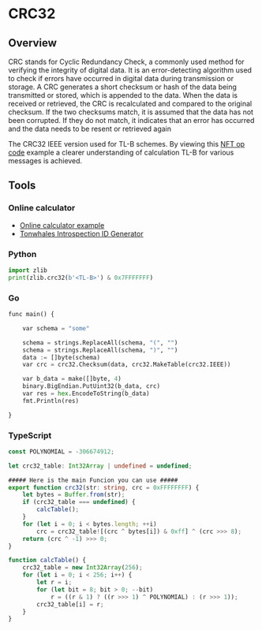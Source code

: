 
# CRC32 

## Overview

CRC stands for Cyclic Redundancy Check, a commonly used method for verifying the integrity of digital data. It is an error-detecting algorithm used to check if errors have occurred in digital data during transmission or storage. A CRC generates a short checksum or hash of the data being transmitted or stored, which is appended to the data. When the data is received or retrieved, the CRC is recalculated and compared to the original checksum. If the two checksums match, it is assumed that the data has not been corrupted. If they do not match, it indicates that an error has occurred and the data needs to be resent or retrieved again

The CRC32 IEEE version used for TL-B schemes. By viewing this [NFT op code](https://github.com/ton-blockchain/TEPs/blob/master/text/0062-nft-standard.md#tl-b-schema) example a clearer understanding of calculation TL-B for various messages is achieved.

## Tools

### Online calculator

* [Online calculator example](https://emn178.github.io/online-tools/crc32.html)
* [Tonwhales Introspection ID Generator](https://tonwhales.com/tools/introspection-id)

### Python

```python
import zlib
print(zlib.crc32(b'<TL-B>') & 0x7FFFFFFF)
```

### Go

```python
func main() {

	var schema = "some"

	schema = strings.ReplaceAll(schema, "(", "")
	schema = strings.ReplaceAll(schema, ")", "")
	data := []byte(schema)
	var crc = crc32.Checksum(data, crc32.MakeTable(crc32.IEEE))

	var b_data = make([]byte, 4)
	binary.BigEndian.PutUint32(b_data, crc)
	var res = hex.EncodeToString(b_data)
	fmt.Println(res)

}
```

### TypeScript
``` typescript
const POLYNOMIAL = -306674912;

let crc32_table: Int32Array | undefined = undefined;

##### Here is the main Funcion you can use #####
export function crc32(str: string, crc = 0xFFFFFFFF) {
    let bytes = Buffer.from(str);
    if (crc32_table === undefined) {
        calcTable();
    }
    for (let i = 0; i < bytes.length; ++i)
        crc = crc32_table![(crc ^ bytes[i]) & 0xff] ^ (crc >>> 8);
    return (crc ^ -1) >>> 0;
}

function calcTable() {
    crc32_table = new Int32Array(256);
    for (let i = 0; i < 256; i++) {
        let r = i;
        for (let bit = 8; bit > 0; --bit)
            r = ((r & 1) ? ((r >>> 1) ^ POLYNOMIAL) : (r >>> 1));
        crc32_table[i] = r;
    }
}
```
